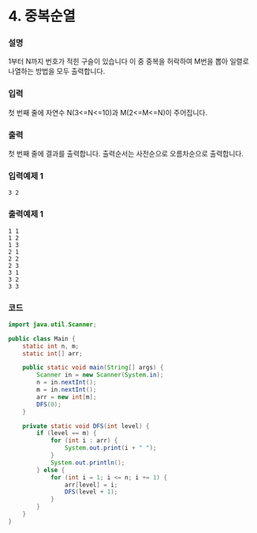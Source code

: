 # 4. 중복순열

### 설명
1부터 N까지 번호가 적힌 구슬이 있습니다
이 중 중복을 허락하여 M번을 뽑아 일렬로 나열하는 방법을 모두 출력합니다.

### 입력
첫 번째 줄에 자연수 N(3<=N<=10)과 M(2<=M<=N)이 주어집니다.

### 출력
첫 번째 줄에 결과를 출력합니다.
출력순서는 사전순으로 오름차순으로 출력합니다.

### 입력예제 1
```
3 2
```

### 출력예제 1
```
1 1
1 2
1 3
2 1
2 2
2 3
3 1
3 2
3 3
```

### 코드
```java
import java.util.Scanner;

public class Main {
    static int n, m;
    static int[] arr;

    public static void main(String[] args) {
        Scanner in = new Scanner(System.in);
        n = in.nextInt();
        m = in.nextInt();
        arr = new int[m];
        DFS(0);
    }

    private static void DFS(int level) {
        if (level == m) {
            for (int i : arr) {
                System.out.print(i + " ");
            }
            System.out.println();
        } else {
            for (int i = 1; i <= n; i += 1) {
                arr[level] = i;
                DFS(level + 1);
            }
        }
    }
}
```